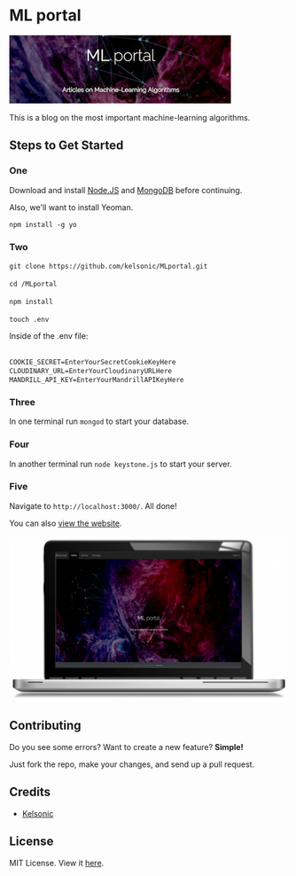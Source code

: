 # ML portal

![MLportal](/public/images/readme-logo.png)

This is a blog on the most important machine-learning algorithms.

## Steps to Get Started

### One

Download and install [Node.JS](https://nodejs.org/en/download/) and [MongoDB](https://www.mongodb.com/download-center) before continuing.

Also, we'll want to install Yeoman.

```
npm install -g yo
```

### Two

```
git clone https://github.com/kelsonic/MLportal.git

cd /MLportal

npm install

touch .env
```

Inside of the .env file:

```

COOKIE_SECRET=EnterYourSecretCookieKeyHere
CLOUDINARY_URL=EnterYourCloudinaryURLHere
MANDRILL_API_KEY=EnterYourMandrillAPIKeyHere

```

### Three

In one terminal run `mongod` to start your database.

### Four

In another terminal run `node keystone.js` to start your server.

### Five

Navigate to `http://localhost:3000/`. All done!

You can also [view the website](https://mlportal.herokuapp.com/).

![MLportal example](/public/images/readme-image.jpg)

## Contributing

Do you see some errors? Want to create a new feature? **Simple!** 

Just fork the repo, make your changes, and send up a pull request.

## Credits

* [Kelsonic](https://github.com/kelsonic)

## License

MIT License. View it [here](LICENSE).